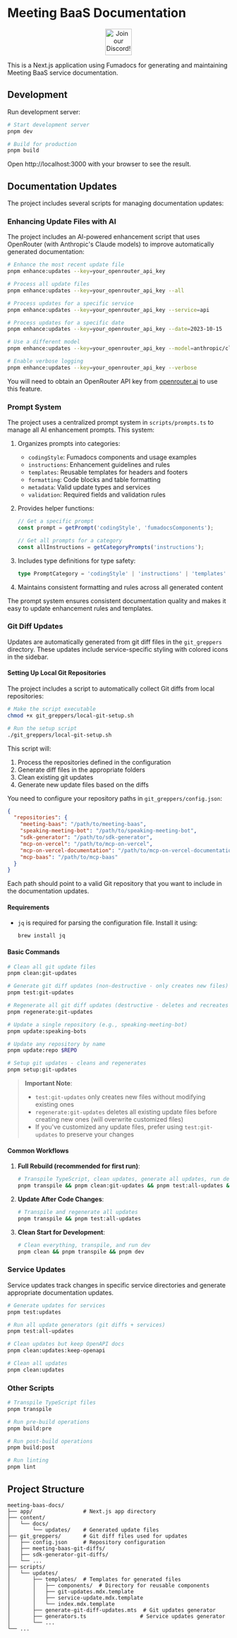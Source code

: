 # Meeting BaaS Documentation

<p align="center"><a href="https://discord.com/invite/dsvFgDTr6c"><img height="60px" src="https://user-images.githubusercontent.com/31022056/158916278-4504b838-7ecb-4ab9-a900-7dc002aade78.png" alt="Join our Discord!"></a></p>

This is a Next.js application using Fumadocs for generating and maintaining Meeting BaaS service documentation.

## Development

Run development server:

```bash
# Start development server
pnpm dev

# Build for production
pnpm build
```

Open http://localhost:3000 with your browser to see the result.

## Documentation Updates

The project includes several scripts for managing documentation updates:

### Enhancing Update Files with AI

The project includes an AI-powered enhancement script that uses OpenRouter (with Anthropic's Claude models) to improve automatically generated documentation:

```bash
# Enhance the most recent update file
pnpm enhance:updates --key=your_openrouter_api_key

# Process all update files
pnpm enhance:updates --key=your_openrouter_api_key --all

# Process updates for a specific service
pnpm enhance:updates --key=your_openrouter_api_key --service=api

# Process updates for a specific date
pnpm enhance:updates --key=your_openrouter_api_key --date=2023-10-15

# Use a different model
pnpm enhance:updates --key=your_openrouter_api_key --model=anthropic/claude-3-opus-20240229

# Enable verbose logging
pnpm enhance:updates --key=your_openrouter_api_key --verbose
```

You will need to obtain an OpenRouter API key from [openrouter.ai](https://openrouter.ai) to use this feature.

### Prompt System

The project uses a centralized prompt system in `scripts/prompts.ts` to manage all AI enhancement prompts. This system:

1. Organizes prompts into categories:
   - `codingStyle`: Fumadocs components and usage examples
   - `instructions`: Enhancement guidelines and rules
   - `templates`: Reusable templates for headers and footers
   - `formatting`: Code blocks and table formatting
   - `metadata`: Valid update types and services
   - `validation`: Required fields and validation rules

2. Provides helper functions:
   ```typescript
   // Get a specific prompt
   const prompt = getPrompt('codingStyle', 'fumadocsComponents');
   
   // Get all prompts for a category
   const allInstructions = getCategoryPrompts('instructions');
   ```

3. Includes type definitions for type safety:
   ```typescript
   type PromptCategory = 'codingStyle' | 'instructions' | 'templates' | 'formatting' | 'metadata' | 'validation';
   ```

4. Maintains consistent formatting and rules across all generated content

The prompt system ensures consistent documentation quality and makes it easy to update enhancement rules and templates.

### Git Diff Updates

Updates are automatically generated from git diff files in the `git_greppers` directory. These updates include service-specific styling with colored icons in the sidebar.

#### Setting Up Local Git Repositories

The project includes a script to automatically collect Git diffs from local repositories:

```bash
# Make the script executable
chmod +x git_greppers/local-git-setup.sh

# Run the setup script
./git_greppers/local-git-setup.sh
```

This script will:

1. Process the repositories defined in the configuration
2. Generate diff files in the appropriate folders
3. Clean existing git updates
4. Generate new update files based on the diffs

You need to configure your repository paths in `git_greppers/config.json`:

```json
{
  "repositories": {
    "meeting-baas": "/path/to/meeting-baas",
    "speaking-meeting-bot": "/path/to/speaking-meeting-bot",
    "sdk-generator": "/path/to/sdk-generator",
    "mcp-on-vercel": "/path/to/mcp-on-vercel",
    "mcp-on-vercel-documentation": "/path/to/mcp-on-vercel-documentation",
    "mcp-baas": "/path/to/mcp-baas"
  }
}
```

Each path should point to a valid Git repository that you want to include in the documentation updates.

#### Requirements

- `jq` is required for parsing the configuration file. Install it using:
  ```bash
  brew install jq
  ```

#### Basic Commands

```bash
# Clean all git update files
pnpm clean:git-updates

# Generate git diff updates (non-destructive - only creates new files)
pnpm test:git-updates

# Regenerate all git diff updates (destructive - deletes and recreates all files)
pnpm regenerate:git-updates

# Update a single repository (e.g., speaking-meeting-bot)
pnpm update:speaking-bots

# Update any repository by name
pnpm update:repo $REPO

# Setup git updates - cleans and regenerates
pnpm setup:git-updates
```

> **Important Note**:
>
> - `test:git-updates` only creates new files without modifying existing ones
> - `regenerate:git-updates` deletes all existing update files before creating new ones (will overwrite customized files)
> - If you've customized any update files, prefer using `test:git-updates` to preserve your changes

#### Common Workflows

1. **Full Rebuild (recommended for first run)**:

   ```bash
   # Transpile TypeScript, clean updates, generate all updates, run dev server
   pnpm transpile && pnpm clean:git-updates && pnpm test:all-updates && pnpm dev
   ```

2. **Update After Code Changes**:

   ```bash
   # Transpile and regenerate all updates
   pnpm transpile && pnpm test:all-updates
   ```

3. **Clean Start for Development**:
   ```bash
   # Clean everything, transpile, and run dev
   pnpm clean && pnpm transpile && pnpm dev
   ```

### Service Updates

Service updates track changes in specific service directories and generate appropriate documentation updates.

```bash
# Generate updates for services
pnpm test:updates

# Run all update generators (git diffs + services)
pnpm test:all-updates

# Clean updates but keep OpenAPI docs
pnpm clean:updates:keep-openapi

# Clean all updates
pnpm clean:updates
```

### Other Scripts

```bash
# Transpile TypeScript files
pnpm transpile

# Run pre-build operations
pnpm build:pre

# Run post-build operations
pnpm build:post

# Run linting
pnpm lint
```

## Project Structure

```
meeting-baas-docs/
├── app/                # Next.js app directory
├── content/
│   └── docs/
│       └── updates/    # Generated update files
├── git_greppers/       # Git diff files used for updates
│   ├── config.json     # Repository configuration
│   ├── meeting-baas-git-diffs/
│   ├── sdk-generator-git-diffs/
│   └── ...
├── scripts/
│   └── updates/
│       ├── templates/  # Templates for generated files
│       │   ├── components/  # Directory for reusable components
│       │   ├── git-updates.mdx.template
│       │   ├── service-update.mdx.template
│       │   └── index.mdx.template
│       ├── generate-git-diff-updates.mts  # Git updates generator
│       ├── generators.ts                 # Service updates generator
│       └── ...
└── ...
```
